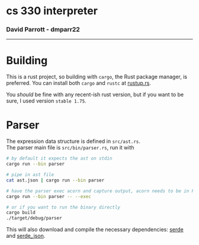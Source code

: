 # cs 330 interpreter
### David Parrott - dmparr22
---
# Building
This is a rust project, so building with `cargo`, the Rust package manager, is preferred. You can install both `cargo` and `rustc` at [rustup.rs](https://rustup.rs).  

You *should* be fine with any recent-ish rust version, but if you want to be sure, I used version `stable 1.75`.

# Parser
The expression data structure is defined in `src/ast.rs`.  
The parser main file is `src/bin/parser.rs`, run it with  
```sh
# by default it expects the ast on stdin
cargo run --bin parser

# pipe in ast file
cat ast.json | cargo run --bin parser

# have the parser exec acorn and capture output, acorn needs to be in PATH
cargo run --bin parser -- --exec

# or if you want to run the binary directly
cargo build
./target/debug/parser
```
This will also download and compile the necessary dependencies: [serde](https://github.com/serde-rs/serde) and [serde_json](https://github.com/serde-rs/json).
